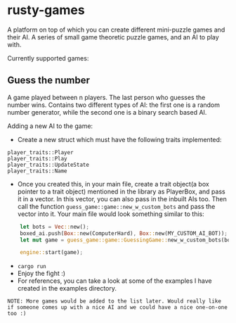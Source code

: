 # rusty-games
A platform on top of which you can create different mini-puzzle games and their AI.
A series of small game theoretic puzzle games, and an AI to play with. 

Currently supported games: 

## Guess the number
A game played between n players. The last person who guesses the number wins. Contains two different types of AI: the first one is a random number generator, while the second one is a binary search based AI.

Adding a new AI to the game: 
- Create a new struct which must have the following traits implemented:
```
player_traits::Player
player_traits::Play
player_traits::UpdateState
player_traits::Name
```
- Once you created this, in your main file, create a trait object(a box pointer to a trait object) mentioned in the library as PlayerBox, and pass it in a vector. In this vector, you can also pass in the inbuilt AIs too. Then call the function `guess_game::game::new_w_custom_bots` and pass the vector into it. Your main file would look something similar to this:
```rust
    let bots = Vec::new();
    boxed_ai.push(Box::new(ComputerHard), Box::new(MY_CUSTOM_AI_BOT));
    let mut game = guess_game::game::GuessingGame::new_w_custom_bots(bots);

    engine::start(game);
```
- `cargo run` 
- Enjoy the fight :)
- For references, you can take a look at some of the examples I have created in the examples directory.


```
NOTE: More games would be added to the list later. Would really like if someone comes up with a nice AI and we could have a nice one-on-one too :)
```
